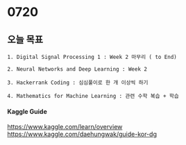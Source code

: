# 0720
## 오늘 목표
```
1. Digital Signal Processing 1 : Week 2 마무리 ( to End)

2. Neural Networks and Deep Learning : Week 2

3. Hackerrank Coding : 심심풀이로 한 개 이상씩 하기

4. Mathematics for Machine Learning : 관련 수학 복습 + 학습
```


#### Kaggle Guide
https://www.kaggle.com/learn/overview
https://www.kaggle.com/daehungwak/guide-kor-dg
